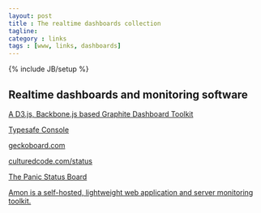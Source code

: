 ```yaml
---
layout: post
title : The realtime dashboards collection
tagline:
category : links
tags : [www, links, dashboards]
---
```

{% include JB/setup %}

Realtime dashboards and monitoring software
-------------------------------------------

[A D3.js, Backbone.js based Graphite Dashboard Toolkit](http://jondot.github.com/graphene/)

[Typesafe Console](http://console-demo.typesafe.com)

[geckoboard.com](https://demo.geckoboard.com/dashboard/B6782E562794C2F2/)

[culturedcode.com/status](http://culturedcode.com/status/)

[The Panic Status Board](http://www.panic.com/blog/2010/03/the-panic-status-board/)

[Amon is a self-hosted, lightweight web application and server monitoring toolkit.](http://amon.cx/)


